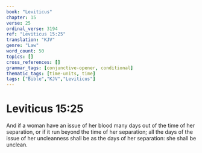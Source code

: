 ```yaml
---
book: "Leviticus"
chapter: 15
verse: 25
ordinal_verse: 3194
ref: "Leviticus 15:25"
translation: "KJV"
genre: "Law"
word_count: 50
topics: []
cross_references: []
grammar_tags: [conjunctive-opener, conditional]
thematic_tags: [time-units, time]
tags: ["Bible","KJV","Leviticus"]
---
```


# Leviticus 15:25

And if a woman have an issue of her blood many days out of the time of her separation, or if it run beyond the time of her separation; all the days of the issue of her uncleanness shall be as the days of her separation: she shall be unclean.
